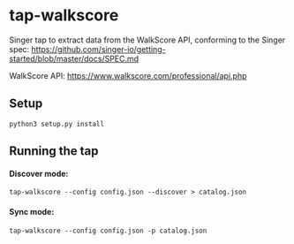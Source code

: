 # tap-walkscore

Singer tap to extract data from the WalkScore API, conforming to the Singer
spec: https://github.com/singer-io/getting-started/blob/master/docs/SPEC.md

WalkScore API: https://www.walkscore.com/professional/api.php

## Setup

`python3 setup.py install`

## Running the tap

#### Discover mode:

`tap-walkscore --config config.json --discover > catalog.json`

#### Sync mode:

`tap-walkscore --config config.json -p catalog.json`